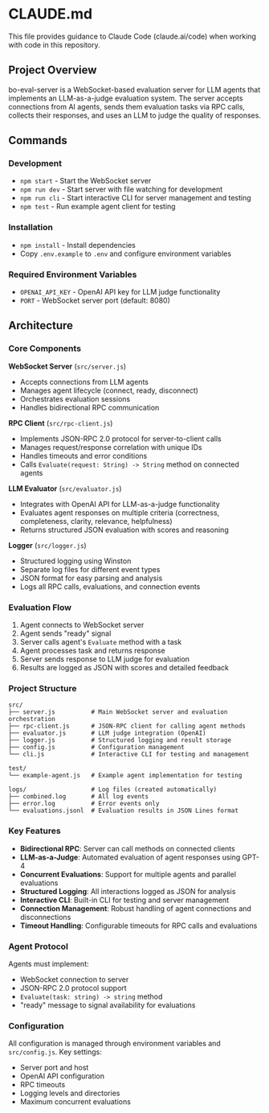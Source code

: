 # CLAUDE.md

This file provides guidance to Claude Code (claude.ai/code) when working with code in this repository.

## Project Overview

bo-eval-server is a WebSocket-based evaluation server for LLM agents that implements an LLM-as-a-judge evaluation system. The server accepts connections from AI agents, sends them evaluation tasks via RPC calls, collects their responses, and uses an LLM to judge the quality of responses.

## Commands

### Development
- `npm start` - Start the WebSocket server
- `npm run dev` - Start server with file watching for development
- `npm run cli` - Start interactive CLI for server management and testing
- `npm test` - Run example agent client for testing

### Installation
- `npm install` - Install dependencies
- Copy `.env.example` to `.env` and configure environment variables

### Required Environment Variables
- `OPENAI_API_KEY` - OpenAI API key for LLM judge functionality
- `PORT` - WebSocket server port (default: 8080)

## Architecture

### Core Components

**WebSocket Server** (`src/server.js`)
- Accepts connections from LLM agents
- Manages agent lifecycle (connect, ready, disconnect)
- Orchestrates evaluation sessions
- Handles bidirectional RPC communication

**RPC Client** (`src/rpc-client.js`)
- Implements JSON-RPC 2.0 protocol for server-to-client calls
- Manages request/response correlation with unique IDs
- Handles timeouts and error conditions
- Calls `Evaluate(request: String) -> String` method on connected agents

**LLM Evaluator** (`src/evaluator.js`)
- Integrates with OpenAI API for LLM-as-a-judge functionality
- Evaluates agent responses on multiple criteria (correctness, completeness, clarity, relevance, helpfulness)
- Returns structured JSON evaluation with scores and reasoning

**Logger** (`src/logger.js`)
- Structured logging using Winston
- Separate log files for different event types
- JSON format for easy parsing and analysis
- Logs all RPC calls, evaluations, and connection events

### Evaluation Flow

1. Agent connects to WebSocket server
2. Agent sends "ready" signal
3. Server calls agent's `Evaluate` method with a task
4. Agent processes task and returns response
5. Server sends response to LLM judge for evaluation
6. Results are logged as JSON with scores and detailed feedback

### Project Structure

```
src/
├── server.js          # Main WebSocket server and evaluation orchestration
├── rpc-client.js      # JSON-RPC client for calling agent methods
├── evaluator.js       # LLM judge integration (OpenAI)
├── logger.js          # Structured logging and result storage
├── config.js          # Configuration management
└── cli.js             # Interactive CLI for testing and management

test/
└── example-agent.js   # Example agent implementation for testing

logs/                  # Log files (created automatically)
├── combined.log       # All log events
├── error.log          # Error events only
└── evaluations.jsonl  # Evaluation results in JSON Lines format
```

### Key Features

- **Bidirectional RPC**: Server can call methods on connected clients
- **LLM-as-a-Judge**: Automated evaluation of agent responses using GPT-4
- **Concurrent Evaluations**: Support for multiple agents and parallel evaluations
- **Structured Logging**: All interactions logged as JSON for analysis
- **Interactive CLI**: Built-in CLI for testing and server management
- **Connection Management**: Robust handling of agent connections and disconnections
- **Timeout Handling**: Configurable timeouts for RPC calls and evaluations

### Agent Protocol

Agents must implement:
- WebSocket connection to server
- JSON-RPC 2.0 protocol support
- `Evaluate(task: string) -> string` method
- "ready" message to signal availability for evaluations

### Configuration

All configuration is managed through environment variables and `src/config.js`. Key settings:
- Server port and host
- OpenAI API configuration
- RPC timeouts
- Logging levels and directories
- Maximum concurrent evaluations